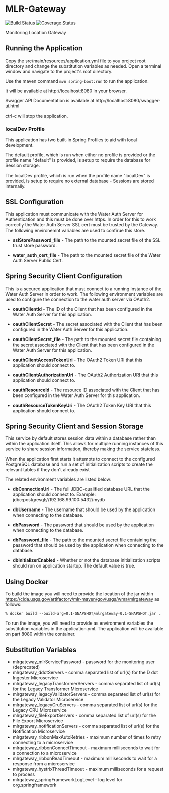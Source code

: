 # MLR-Gateway
[![Build Status](https://travis-ci.org/USGS-CIDA/MLR-Gateway.svg?branch=master)](https://travis-ci.org/USGS-CIDA/MLR-Gateway) [![Coverage Status](https://coveralls.io/repos/github/USGS-CIDA/MLR-Gateway/badge.svg?branch=master)](https://coveralls.io/github/USGS-CIDA/MLR-Gateway?branch=master)

Monitoring Location Gateway

## Running the Application
Copy the src/main/resources/application.yml file to you project root directory and change the substitution variables as needed.
Open a terminal window and navigate to the project's root directory.

Use the maven command ```mvn spring-boot:run``` to run the application.

It will be available at http://localhost:8080 in your browser.

Swagger API Documentation is available at http://localhost:8080/swagger-ui.html

ctrl-c will stop the application.

### localDev Profile
This application has two built-in Spring Profiles to aid with local development. 

The default profile, which is run when either no profile is provided or the profile name "default" is provided, is setup to require the database for Session storage.

The localDev profile, which is run when the profile name "localDev" is provided, is setup to require no external database - Sessions are stored internally.

## SSL Configuration
This application must communicate with the Water Auth Server for Authentication and this must be done over https. In order for this to work correctly the Water Auth Server SSL cert must be trusted by the Gateway. The following environemnt variables are used to confirue this store.

- **sslStorePassword_file** - The path to the mounted secret file of the SSL trust store password.

- **water_auth_cert_file** - The path to the mounted secret file of the Water Auth Server Public Cert.

## Spring Security Client Configuration
This is a secured application that must connect to a running instance of the Water Auth Server in order to work. The following environment variables are used to configure the connection to the water auth server via OAuth2.

- **oauthClientId** - The ID of the Client that has been configured in the Water Auth Server for this application.

- **oauthClientSecret** - The secret associated with the Client that has been configured in the Water Auth Server for this application.

- **oauthClientSecret_file** - The path to the mounted secret file containing the secret associated with the Client that has been configured in the Water Auth Server for this application.

- **oauthClientAccessTokenUri** - The OAuth2 Token URI that this application should connect to.

- **oauthClientAuthorizationUri** -  The OAuth2 Authorization URI that this application should connect to.

- **oauthResourceId** - The resource ID associated with the Client that has been configured in the Water Auth Server for this application.

- **oauthResourceTokenKeyUri** - The OAuth2 Token Key URI that this application should connect to.

## Spring Security Client and Session Storage
This service by default stores session data within a database rather than within the application itself. This allows for multiple running instances of this service to share session information, thereby making the service stateless. 

When the application first starts it attempts to connect to the configured PostgreSQL database and run a set of initialization scripts to create the relevant tables if they don't already exist

The related environment variables are listed below:

- **dbConnectionUrl** - The full JDBC-qualified database URL that the application should connect to. Example: jdbc:postgresql://192.168.99.100:5432/mydb

- **dbUsername** - The username that should be used by the application when connecting to the database.

- **dbPassword** - The password that should be used by the application when connecting to the database.

- **dbPassword_file** - The path to the mounted secret file containing the password that should be used by the application when connecting to the database.

- **dbInitializerEnabled** - Whether or not the database initialization scripts should run on application startup. The default value is true.

## Using Docker
To build the image you will need to provide the location of the jar within 
https://cida.usgs.gov/artifactory/mlr-maven/gov/usgs/wma/mlrgateway as follows:
``` 
% docker build --build-arg=0.1-SNAPSHOT/mlrgateway-0.1-SNAPSHOT.jar .
```

To run the image, you will need to provide as environment variables the substitution variables in the application.yml. The application
will be available on part 8080 within the container.

## Substitution Variables
* mlrgateway_mlrServicePassword - password for the monitoring user (deprecated)
* mlrgateway_ddotServers - comma separated list of url(s) for the D dot Ingester Microservice
* mlrgateway_legacyTransformerServers - comma separated list of url(s) for the Legacy Transformer Microservice
* mlrgateway_legacyValidatorServers - comma separated list of url(s) for the Legacy Validator Microservice
* mlrgateway_legacyCruServers - comma separated list of url(s) for the Legacy CRU Microservice
* mlrgateway_fileExportServers - comma separated list of url(s) for the File Export Microservice
* mlrgateway_notificationServers - comma separated list of url(s) for the Notification Microservice
* mlrgateway_ribbonMaxAutoRetries - maximum number of times to retry connecting to a microservice
* mlrgateway_ribbonConnectTimeout - maximum milliseconds to wait for a connection to a microservice
* mlrgateway_ribbonReadTimeout - maximum milliseconds to wait for a response from a microservice
* mlrgateway_hystrixThreadTimeout - maximum milliseconds for a request to process
* mlrgateway_springFrameworkLogLevel - log level for org.springframework
